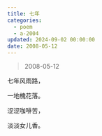 ```yaml
---
title: 七年
categories:
  - poem
  - a-2004
updated: 2024-09-02 00:00:00
date: 2008-05-12
---
```


> 2008-05-12

七年风雨路，

一地槐花落。

涩涩咖啡苦，

淡淡女儿香。